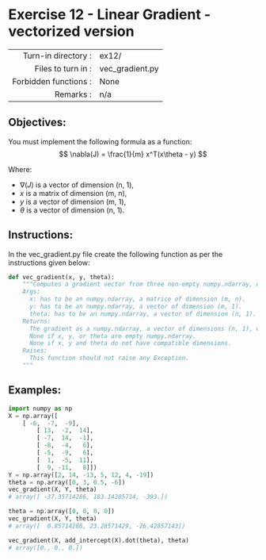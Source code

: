 # Exercise 12 - Linear Gradient - vectorized version

|                         |                    |
| -----------------------:| ------------------ |
|   Turn-in directory :   |  ex12/             |
|   Files to turn in :    |  vec_gradient.py   |
|   Forbidden functions : |  None              |
|   Remarks :             |  n/a               |

## Objectives:

You must implement the following formula as a function:    
$$
\nabla(J) = \frac{1}{m} x^T(x\theta - y)
$$  

Where:  
- $\nabla(J)$ is a vector of dimension (n, 1),
- $x$ is a matrix of dimension (m, n),
- $y$ is a vector of dimension (m, 1),
- $\theta$ is a vector of dimension (n, 1).


## Instructions:

In the vec_gradient.py file create the following function as per the instructions given below:
```python
def vec_gradient(x, y, theta):
    """Computes a gradient vector from three non-empty numpy.ndarray, without any for-loop. The three arrays must have the compatible dimensions.
    Args:
      x: has to be an numpy.ndarray, a matrice of dimension (m, n).
      y: has to be an numpy.ndarray, a vector of dimension (m, 1).
      theta: has to be an numpy.ndarray, a vector of dimension (n, 1).
    Returns:
      The gradient as a numpy.ndarray, a vector of dimensions (n, 1), containg the result of the formula for all j.
      None if x, y, or theta are empty numpy.ndarray.
      None if x, y and theta do not have compatible dimensions.
    Raises:
      This function should not raise any Exception.
    """
```

## Examples:

```python
import numpy as np
X = np.array([
	[ -6,  -7,  -9],
        [ 13,  -2,  14],
        [ -7,  14,  -1],
        [ -8,  -4,   6],
        [ -5,  -9,   6],
        [  1,  -5,  11],
        [  9, -11,   8]])
Y = np.array([2, 14, -13, 5, 12, 4, -19])
theta = np.array([0, 3, 0.5, -6])
vec_gradient(X, Y, theta)
# array([ -37.35714286, 183.14285714, -393.])

theta = np.array([0, 0, 0, 0])
vec_gradient(X, Y, theta)
# array([  0.85714286, 23.28571429, -26.42857143])

vec_gradient(X, add_intercept(X).dot(theta), theta)
# array([0., 0., 0.])
```
